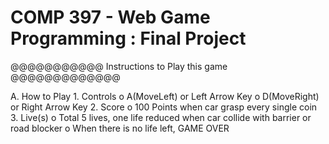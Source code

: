 
# COMP 397 - Web Game Programming : Final Project

@@@@@@@@@@@ Instructions to Play this game @@@@@@@@@@@@@

A. How to Play
            1. Controls
o A(MoveLeft) or Left Arrow Key
o D(MoveRight) or Right Arrow Key
            2. Score
            o 100 Points when car grasp every single coin
            3. Live(s)
            o Total 5 lives, one life reduced when car collide with barrier or road blocker
            o When there is no life left, GAME OVER


